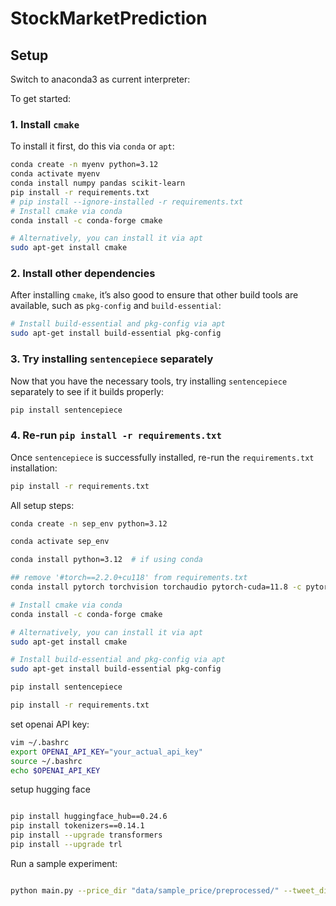 # StockMarketPrediction

## Setup

Switch to anaconda3 as current interpreter:

To get started:

### 1. **Install `cmake`**

To install it first, do this via `conda` or `apt`:

```bash
conda create -n myenv python=3.12
conda activate myenv
conda install numpy pandas scikit-learn
pip install -r requirements.txt
# pip install --ignore-installed -r requirements.txt
# Install cmake via conda
conda install -c conda-forge cmake

# Alternatively, you can install it via apt
sudo apt-get install cmake
```

### 2. **Install other dependencies**
After installing `cmake`, it’s also good to ensure that other build tools are available, such as `pkg-config` and `build-essential`:

```bash
# Install build-essential and pkg-config via apt
sudo apt-get install build-essential pkg-config
```

### 3. **Try installing `sentencepiece` separately**
Now that you have the necessary tools, try installing `sentencepiece` separately to see if it builds properly:

```bash
pip install sentencepiece
```

### 4. **Re-run `pip install -r requirements.txt`**
Once `sentencepiece` is successfully installed, re-run the `requirements.txt` installation:

```bash
pip install -r requirements.txt
```

All setup steps:

```bash
conda create -n sep_env python=3.12

conda activate sep_env

conda install python=3.12  # if using conda

## remove '#torch==2.2.0+cu118' from requirements.txt
conda install pytorch torchvision torchaudio pytorch-cuda=11.8 -c pytorch -c nvidia

# Install cmake via conda
conda install -c conda-forge cmake

# Alternatively, you can install it via apt
sudo apt-get install cmake

# Install build-essential and pkg-config via apt
sudo apt-get install build-essential pkg-config

pip install sentencepiece

pip install -r requirements.txt
```

set openai API key:

```bash
vim ~/.bashrc 
export OPENAI_API_KEY="your_actual_api_key"
source ~/.bashrc 
echo $OPENAI_API_KEY
```

setup hugging face

```bash

pip install huggingface_hub==0.24.6
pip install tokenizers==0.14.1
pip install --upgrade transformers
pip install --upgrade trl 

```

Run a sample experiment:

```bash

python main.py --price_dir "data/sample_price/preprocessed/" --tweet_dir "data/sample_tweet/raw/"

```
